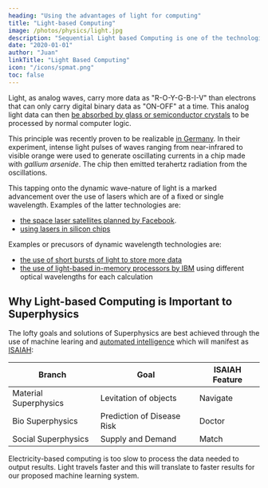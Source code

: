 ```yaml
---
heading: "Using the advantages of light for computing"
title: "Light-based Computing"
image: /photos/physics/light.jpg
description: "Sequential Light based Computing is one of the technologies that can be developed from Material Superphysics. It aims to complement non-linear quantum computing"
date: "2020-01-01"
author: "Juan"
linkTitle: "Light Based Computing"
icon: "/icons/spmat.png"
toc: false
---
```




Light, as analog waves, carry more data as "R-O-Y-G-B-I-V" than electrons that can only carry digital binary data as "ON-OFF" at a time. This analog light data can then [be absorbed by glass or semiconductor crystals](https://www.networkworld.com/article/3338081/light-based-computers-to-be-5000-times-faster.html) to be processed by normal computer logic. 

This principle was recently proven to be realizable [in Germany](http://www.fv-berlin.de). In their experiment, intense light pulses of waves ranging from near-infrared to visible orange were used to generate oscillating currents in a chip made with *gallium arsenide*. The chip then emitted terahertz radiation from the oscillations. 

This tapping onto the dynamic wave-nature of light is a marked advancement over the use of lasers which are of a fixed or single wavelength. Examples of the latter technologies are:

- [the space laser satellites planned by Facebook](https://spectrum.ieee.org/tech-talk/aerospace/satellites/facebooks-secret-space-lasers). 
- [using lasers in silicon chips](https://www.networkworld.com/article/3047099/hardware/want-faster-systems-grow-a-laser-on-the-chip.html)

Examples or precusors of dynamic wavelength technologies are: 

- [the use of short bursts of light to store more data](https://phys.org/news/2019-01-photonic-memory-devices-light-written-ultrafast.html)
- [the use of light-based in-memory processors by IBM](https://www.zdnet.com/article/ibm-is-using-light-instead-of-electricity-to-create-ultra-fast-computing/) using different optical wavelengths for each calculation

<!-- https://www.ibm.com/blogs/research/2019/02/photonic-memory-devices/ -->


## Why Light-based Computing is Important to Superphysics

The lofty goals and solutions of Superphysics are best achieved through the use of machine learing and [automated intelligence](/superphysics/ai-is-autonomous) which will manifest as [ISAIAH](/articles/superphysics/what-is-isaiah):


Branch | Goal | ISAIAH Feature
--- | --- | --- 
Material Superphysics | Levitation of objects | Navigate
Bio Superphysics | Prediction of Disease Risk | Doctor
Social Superphysics | Supply and Demand | Match


Electricity-based computing is too slow to process the data needed to output results. Light travels faster and this will translate to faster results for our proposed machine learning system. 
